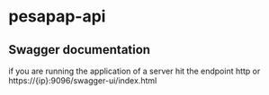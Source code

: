# pesapap-api

## Swagger documentation
if you are running the application of a server hit the endpoint http or https://{ip}:9096/swagger-ui/index.html